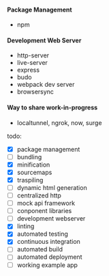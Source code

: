 
#### Package Management
- npm

#### Development Web Server
- http-server
- live-server
- express
- budo
- webpack dev server
- browsersync

#### Way to share work-in-progress
- localtunnel, ngrok, now, surge





todo:

- [x] package management
- [ ] bundling
- [x] minification
- [x] sourcemaps
- [x] traspiling
- [ ] dynamic html generation
- [ ] centralized http
- [ ] mock api framework
- [ ] conponent libraries
- [ ] development webserver
- [x] linting
- [x] automated testing
- [x] continuous integration
- [ ] automated build
- [ ] automated deployment
- [ ] working example app